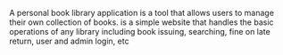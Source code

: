  A personal book library application 
 is a tool that allows users to manage their own collection of books.
 is a simple website that handles the basic operations of any library 
 including book issuing, searching, fine on late return, user and admin login, etc

